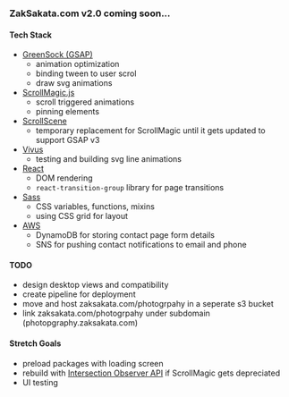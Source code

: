 ### ZakSakata.com v2.0 coming soon...

#### Tech Stack
- [GreenSock (GSAP)](https://greensock.com/docs/v3)
  - animation optimization
  - binding tween to user scrol
  - draw svg animations
- [ScrollMagic.js](https://scrollmagic.io/docs/index.html)
  - scroll triggered animations
  - pinning elements
- [ScrollScene](https://github.com/jonkwheeler/ScrollScene)
  - temporary replacement for ScrollMagic until it gets updated to support GSAP v3
- [Vivus](https://maxwellito.github.io/vivus/)
  - testing and building svg line animations
- [React](https://reactjs.org/docs/getting-started.html)
  - DOM rendering
  - `react-transition-group` library for page transitions
- [Sass](https://sass-lang.com/documentation)
  - CSS variables, functions, mixins
  - using CSS grid for layout
- [AWS](https://docs.aws.amazon.com/AWSJavaScriptSDK/latest/)
  - DynamoDB for storing contact page form details
  - SNS for pushing contact notifications to email and phone

#### TODO
- design desktop views and compatibility
- create pipeline for deployment
- move and host zaksakata.com/photogrpahy in a seperate s3 bucket
- link zaksakata.com/photogrpahy under subdomain (photopgraphy.zaksakata.com)

#### Stretch Goals
- preload packages with loading screen
- rebuild with [Intersection Observer API](https://developer.mozilla.org/en-US/docs/Web/API/Intersection_Observer_API) if ScrollMagic gets depreciated
- UI testing